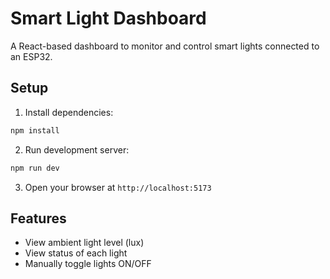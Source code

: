 # Smart Light Dashboard

A React-based dashboard to monitor and control smart lights connected to an ESP32.

## Setup

1. Install dependencies:

```bash
npm install
```

2. Run development server:

```bash
npm run dev
```

3. Open your browser at `http://localhost:5173`

## Features

- View ambient light level (lux)
- View status of each light
- Manually toggle lights ON/OFF
